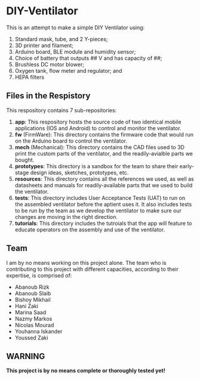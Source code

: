 # DIY-Ventilator
This is an attempt to make a simple DIY Ventilator using:
1. Standard mask, tube, and 2 Y-pieces;
2. 3D printer and filament;
3. Arduino board, BLE module and humidity sensor;
4. Choice of battery that outputs ## V and has capacity of ##;
5. Brushless DC motor blower;
6. Oxygen tank, flow meter and regulator; and
7. HEPA filters

## Files in the Respistory
This respository contains 7 sub-repositories:
1. **app**: This respository hosts the source code of two identical mobile applications (IOS and Android) to control and monitor the ventilator.
2. **fw** (FirmWare): This directory contains the firmware code that would run on the Arduino board to control the ventilator.
3. **mech** (Mechanical): This directory contains the CAD files used to 3D print the custom parts of the ventilator, and the readily-avialble parts we bought.
4. **prototypes**: This directory is a sandbox for the team to share their early-stage design ideas, sketches, prototypes, etc.
5. **resources**: This directory contains all the references we used, as well as datasheets and manuals for readily-available parts that we used to build the ventilator.
6. **tests**: This directory includes User Acceptance Tests (UAT) to run on the assembled ventilator before the aptient uses it. It also includes tests to be run by the team as we develop the ventilator to make sure our changes are moving in the right direction.
7. **tutorials**: This directory includes the tutroials that the app will feature to educate operators on the assembly and use of the ventilator.

## Team
I am by no means working on this project alone. The team who is contributing to this project with different capacities, according to their expertise, is comprised of:
* Abanoub Rizk
* Abanoub Slaib 
* Bishoy Mikhail
* Hani Zaki
* Marina Saad
* Nazmy Markos
* Nicolas Mourad
* Youhanna Iskander
* Youssed Zaki

## WARNING
**This project is by no means complete or thoroughly tested yet!**